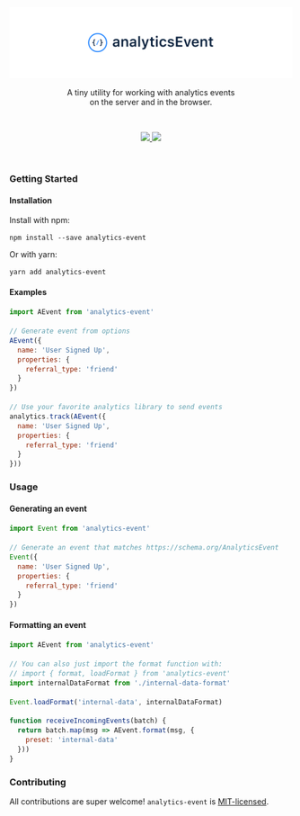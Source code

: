 <p align="center">
  <a href="https://www.npmjs.com/package/analytics-event"><img src="./docs/images/banner.png?cache=1" alt="analyticsEvent" /></a>
</p>

<p align="center">
  A tiny utility for working with analytics events<br/>
  on the server and in the browser.
</p>
<br/>

<p align="center">
  <a href="https://unpkg.com/analytics-event/dist/analytics-event.min.js">
    <img src="https://img.badgesize.io/https://unpkg.com/analytics-event/dist/analytics-event.min.js?compression=gzip&amp;label=analytics--id&cache=2">
  </a>
  <a href="https://www.npmjs.com/package/analytics-event">
    <img src="https://img.shields.io/npm/v/analytics-event.svg?maxAge=3600&label=analytics-event&colorB=007ec6">
  </a>
</p>
<br/>


### Getting Started

#### Installation

Install with npm:

```shell
npm install --save analytics-event
```

Or with yarn:

```shell
yarn add analytics-event
```

#### Examples

```javascript
import AEvent from 'analytics-event'

// Generate event from options 
AEvent({
  name: 'User Signed Up',
  properties: {
    referral_type: 'friend'
  }
})

// Use your favorite analytics library to send events
analytics.track(AEvent({
  name: 'User Signed Up',
  properties: {
    referral_type: 'friend'
  }
}))
```

### Usage

#### Generating an event

```javascript
import Event from 'analytics-event'

// Generate an event that matches https://schema.org/AnalyticsEvent
Event({
  name: 'User Signed Up',
  properties: {
    referral_type: 'friend'
  }
})
```

#### Formatting an event

```javascript
import AEvent from 'analytics-event'

// You can also just import the format function with:
// import { format, loadFormat } from 'analytics-event'
import internalDataFormat from './internal-data-format'

Event.loadFormat('internal-data', internalDataFormat)

function receiveIncomingEvents(batch) {
  return batch.map(msg => AEvent.format(msg, {
    preset: 'internal-data'
  }))
}
```

### Contributing

All contributions are super welcome! `analytics-event` is [MIT-licensed](./license).
